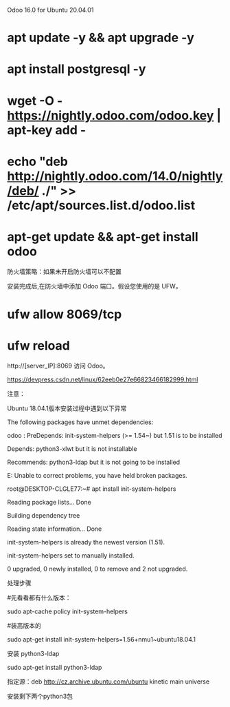 Odoo 16.0 for Ubuntu 20.04.01
# apt update -y && apt upgrade -y

# apt install postgresql -y

# wget -O - https://nightly.odoo.com/odoo.key | apt-key add -

# echo "deb http://nightly.odoo.com/14.0/nightly/deb/ ./" >> /etc/apt/sources.list.d/odoo.list

# apt-get update && apt-get install odoo

防火墙策略：如果未开启防火墙可以不配置

安装完成后,在防火墙中添加 Odoo 端口。假设您使用的是 UFW。

# ufw allow 8069/tcp

# ufw reload

http://[server_IP]:8069 访问 Odoo。

https://devpress.csdn.net/linux/62eeb0e27e66823466182999.html

注意：

Ubuntu 18.04.1版本安装过程中遇到以下异常

The following packages have unmet dependencies:

odoo : PreDepends: init-system-helpers (>= 1.54~) but 1.51 is to be installed

Depends: python3-xlwt but it is not installable

Recommends: python3-ldap but it is not going to be installed

E: Unable to correct problems, you have held broken packages.

root@DESKTOP-CLGLE77:~# apt install init-system-helpers

Reading package lists... Done

Building dependency tree

Reading state information... Done

init-system-helpers is already the newest version (1.51).

init-system-helpers set to manually installed.

0 upgraded, 0 newly installed, 0 to remove and 2 not upgraded.

处理步骤

#先看看都有什么版本：

sudo apt-cache policy init-system-helpers

#装高版本的

sudo apt-get install init-system-helpers=1.56+nmu1~ubuntu18.04.1

安装 python3-ldap


sudo apt-get install python3-ldap

指定源：deb http://cz.archive.ubuntu.com/ubuntu kinetic main universe

安装剩下两个python3包



